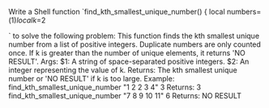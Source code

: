 Write a Shell function `find_kth_smallest_unique_number() {
local numbers=($1)
local k=$2

` to solve the following problem:
This function finds the kth smallest unique number from a list of positive integers. 
Duplicate numbers are only counted once. If k is greater than the number of unique elements, 
it returns 'NO RESULT'.
Args:
$1: A string of space-separated positive integers.
$2: An integer representing the value of k.
Returns:
The kth smallest unique number or 'NO RESULT' if k is too large.
Example:
find_kth_smallest_unique_number "1 2 2 3 4" 3
Returns: 3
find_kth_smallest_unique_number "7 8 9 10 11" 6
Returns: NO RESULT